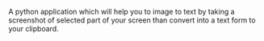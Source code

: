 A python application which will help you to image to
text by taking a screenshot of selected part of your screen
than convert into a text form to your clipboard.
